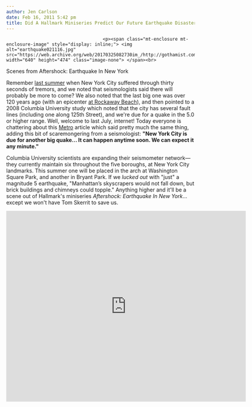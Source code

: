 ```yaml
---
author: Jen Carlson
date: Feb 16, 2011 5:42 pm
title: Did A Hallmark Miniseries Predict Our Future Earthquake Disaster?
---
```


	
										<p><span class="mt-enclosure mt-enclosure-image" style="display: inline;"> <img alt="earthquake021116.jpg" src="https://web.archive.org/web/20170325082730im_/http://gothamist.com/attachments/arts_jen/earthquake021116.jpg" width="640" height="474" class="image-none"> </span><br>
<span class="photo_caption">Scenes from Aftershock: Earthquake In New York</span></p>

<p>Remember <a href="https://web.archive.org/web/20170325082730/http://gothamist.com/2010/06/24/remembering_the_earthquake_of_yeste.php">last summer</a> when New York City suffered through thirty seconds of tremors, and we noted that seismologists said there will probably be more to come? We also noted that the last big one was over 120 years ago (with an epicenter <a href="https://web.archive.org/web/20170325082730/http://gothamist.com/2010/01/21/flashback_nyc_earthquake_of_1884.php">at Rockaway Beach</a>), and then pointed to a 2008 Columbia University study which noted that the city has several fault lines (including one along 125th Street), and we&apos;re due for a quake in the 5.0 or higher range. Well, welcome to last July, internet! Today everyone is chattering about this <a href="https://web.archive.org/web/20170325082730/http://www.metro.us/newyork/local/article/774165--nyc-past-due-for-a-big-quake">Metro</a> article which said pretty much the same thing, adding this bit of scaremongering from a seismologist: <strong>&quot;New York City is due for another big quake... It can happen anytime soon. We can expect it any minute.&quot;</strong> </p>

<p>Columbia University scientists are expanding their seismometer network&#x2014;they currently maintain six throughout the five boroughs, at New York City landmarks. This summer one will be placed in the arch at Washington Square Park, and another in Bryant Park. If we <em>lucked out</em> with &quot;just&quot; a magnitude 5 earthquake, &quot;Manhattan&#x2019;s skyscrapers would not fall down, but brick buildings and chimneys could topple.&quot; Anything higher and it&apos;ll be a scene out of Hallmark&apos;s miniseries <em>Aftershock: Earthquake In New York</em>... except we won&apos;t have Tom Skerrit to save us.</p>

<p><iframe title="YouTube video player" width="640" height="510" src="https://web.archive.org/web/20170325082730if_/http://www.youtube.com/embed/IF45lriwXGA" frameborder="0" allowfullscreen></iframe></p>					
										
									
				
